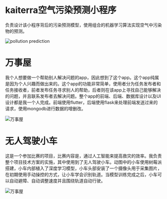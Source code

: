 # kaiterra空气污染预测小程序
负责设计该小程序背后的污染预测模型，使用组合的机器学习算法实现空气中污染物的预测。

![pollution prediction](kaiterra.gif)

# 万事屋
我个人想要做一个帮助别人解决问题的app，因此想到了这个app。这个app纯属是因为个人兴趣而做出来的。这个app的功能非常简单，使用者分为任务发布者和任务接收者，前者发布任务寻求别人的帮助，后者则在该app上寻找自己能够解决的问题，并且联系发布者去解决问题。整个app的前端、后端、数据库设计以及UI设计都是我一个人完成。前端使用flutter，后端使用flask来处理前端发送过来的请求，使用mongodb进行数据的增删改。

![万事屋](wanshiwu.gif)

# 无人驾驶小车
这是一个参加比赛的项目，比赛内容是，通过人工智能来提高救灾的效率。我负责整个项目技术方案的实施，其中使用到了无人驾驶小车。动图中的小车使用树莓派搭建，小车内部植入了深度学习模型，小车头部安装了一个摄像头用于采集图片，在初期使用手动操控的方式，让小车学会识别轨道。当模型训练完成之后，小车可以自动避障、自动调整速度并且围绕轨道自动行驶。

![万事屋](automobile.gif)